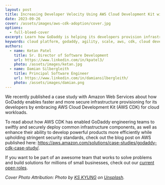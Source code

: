 ```yaml
---
layout: post
title: Increasing Developer Velocity Using AWS Cloud Development Kit with GoDaddy
date: 2023-09-26
cover: /assets/images/aws-cdk-adoption/cover.jpg
options:
  - full-bleed-cover
excerpt: Learn how GoDaddy is helping its developers provision infrastructure quickly and securely using AWS Cloud Development Kit.
keywords: cloud platform, godaddy, agility, scale, aws, cdk, cloud development kit
authors:
  - name: Ketan Patel
    title: Sr. Director of Software Development
    url: https://www.linkedin.com/in/kpatel3/
    photo: /assets/images/ketan.jpg
  - name: Damian Silbergleith
    title: Principal Software Engineer
    url: https://www.linkedin.com/in/damiansilbergleith/
    photo: /assets/images/damian.png
---
```


We recently published a case study with Amazon Web Services about how GoDaddy enables faster and more secure infrastructure provisioning for its developers by embracing AWS Cloud Development Kit (AWS CDK) for cloud workloads.

To read about how AWS CDK has enabled GoDaddy engineering teams to swiftly and securely deploy common infrastructure components, as well as enhance their ability to develop powerful products more efficiently while upholding stringent security standards, check out the blog post on AWS published here: <https://aws.amazon.com/solutions/case-studies/godaddy-cdk-case-study/>.

If you want to be part of an awesome team that works to solve problems and build solutions for millions of small businesses, check out our [current open roles](https://careers.godaddy.com/search-jobs).

*Cover Photo Attribution: Photo by [KS KYUNG](https://unsplash.com/@mygallery) on [Unsplash](https://unsplash.com/photos/7pqS06wgvEw).*
